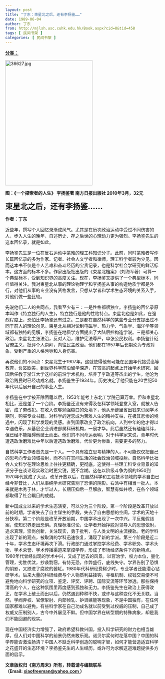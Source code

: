 ```yaml
---
layout: post
title: "丁东：束星北之后，还有李扬鉴……"
date: 1989-06-04
author: 丁东
from: http://mjlsh.usc.cuhk.edu.hk/Book.aspx?cid=8&tid=458
tags: [ 民间书架 ]
categories: [ 民间书架 ]
---
```


<div style="margin: 15px 10px 10px 0px;">
 <div>
  <span id="ctl00_ContentPlaceHolder1_chapter1_SubjectLabel" style="font-weight:bold;text-decoration:underline;">
   分类：
  </span>
 </div>
 <p>
  <img align="top" alt="36627.jpg" border="0" height="400" src="http://mjlsh.usc.cuhk.edu.hk/medias/contents/458/1006/36627.jpg" width="279"/>
 </p>
 <p>
  <strong>
   图：《一个探索者的人生》 李扬鉴著 南方日报出版社 2010年3月，32元
  </strong>
 </p>
 <p>
  <strong>
   <font size="5">
    束星北之后，还有李扬鉴……
   </font>
  </strong>
 </p>
 <p>
  <strong>
   作者：丁东
  </strong>
 </p>
 <p>
  近些年，撰写个人回忆录渐成风气。尤其是在历次政治运动中受过不同伤害的人，步入人生的晚年，自述历史、存之后世的心理动力更为强烈。李扬鉴先生的这本回忆录，就是如此。
 </p>
 <p>
  李扬鉴先生是一位在反右运动中蒙难的理工科知识分子。此前，同时蒙难者写作长篇回忆录的多为作家、记者、社会人文学者和律师，理工科学者较为少见。因而这本书不仅是个人苦难和奋斗经历的宝贵记录，也是科学社会学研究的鲜活标本。这方面的标本不多。作家出版社出版的《束星北档案》（刘海军著）可算一个典型标本，受到知识界的高度关注。现在，李扬鉴又提供了一个典型标本，同样值得关注。我对束星北从事的理论物理学和李扬鉴从事的构造地质学都是外行，对他们从事的专业没有资格发言，只想从学者和学术生态环境的关系入手，对他们做一些比较。
 </p>
 <p>
  先说他们二人的共同点，我看至少有三：一是性格都很独立。李扬鉴的回忆录原本叫作《特立独行的人生》，特立独行是他的性格特点。束星北也是如此，在强烈程度上，恐怕比李扬鉴还有过之。二是都在自然科学的某些专业分支提出过不同于前人的理论创见。束星北从相对论到电磁学、热力学、气象学、海洋学等领域都有独特的见解，李扬鉴在地质学方面提出了大陆层控构造学说。三是都关心政治。束星北主张法治，反对人治，维护宪法尊严，申张公民权利。李扬鉴针砭官僚主义，批评个人崇拜，向往民主政治。他们都在1957年后长期沦为专政对象，受到严重的人格污辱和人身伤害。
 </p>
 <p>
  再说他们的不同点：束星北生于1907年。这就使得他有可能在民国年代接受高等教育，负笈欧美，到世界科学前沿留学深造，在较高的起点上开始学术研究，回国后任教于浙江大学这样的前沿学术机构，培养了李政道等杰出的学生。他沦为政治贱民时已经功成名就。李扬鉴生于1934年。历史决定了他只能在20世纪50年代以后展开自己的事业人生。
 </p>
 <p>
  李扬鉴在中学被开除团籍以后，1953年能考上东北工学院己算万幸。但和束星北相比，还是差了一个台阶。李扬鉴还没有来得及在科学领域登堂入室，就被人告密，成了劳改犯。在收入仅够勉强糊口的处境下，他从牙缝里省出钱来订阅学术期刊，购买专业书籍。对科学的迷恋成为苦难人生的精神支柱，在极其悲惨的境遇中，闪现了科学发现的灵感。直到国家改变了政治航向，人到中年的他才得以幸遇伯乐，从基层企业调进部属科研机构，一展才华。此后虽然还有磕磕绊绊，但已经不能阻碍他破土而出。他们的不同命运表明，对于科学家来说，青年时代遭遇政治磨难比中年以后遭遇政治磨难，代价更为惨重，需要更多的努力。
 </p>
 <p>
  自然科学工作者首先是一个人。一个具有独立思考精神的人，不可能仅仅把自己的思考向专业领域投射，而不向在其间生活的社会政治领域投射。自然科学比社会人文科学在理论思维上往往更精确，更彻底。这使得一些理工科专业背景的知识分子在谈论现实政治时更尖锐，更不含糊。这在以阶级斗争为纲的1950到1970年代就成了大忌。改革开放以后，在自然科学和工程技术领域的学术自由已经今非昔比，人们从事纯学术研究告别了恐惧的阴影。右派中有相当一批人，本来就是木秀于林，才华过人，长期压抑后一旦解放，智慧有如井喷，在各个领域都取得了社会瞩目的成就。
 </p>
 <p>
  新中国成立以来的学术生态演变，可以分为三个阶段。第一个阶段是改革开放以前的时期，学者失去了自主谋生的手段，失去了自由思想的空间，学术的天地十分狭窄。第二个阶段是改革开放前期，中国学术出现了一次中兴。平反冤假错案，使知识界走出恐惧。真理标准讨论，让学者开始挣脱对领导人的思想依附，追求真理，崇尚创新，关注现实，勇于批判，与人类文明的主流接轨。老的学科出现了新的观点，被取消的学科迅速恢复，涌现了新的学派。第三个阶段是近二十年，学术生态环境再次下滑。行政部门通过掌控学术经费、学术职务、学术头衔、学术荣誉、学术传播渠道来掌控学界，形成了市场经济条件下的新特点。1980年代曾经出现的学术中兴，又成了远去的风景。以官治学，权力本位，量化管理，劣胜优汰，抄袭剽窃，有恃无恐，作弊盛行，底线失守。学界告别了恐惧的阴影，又跌进了腐败的酱缸。1980年代科研经费稀少时，专业学者还能潜心钻研学术。后来大量的科研经费与个人物质利益挂钩，寻租机制、权钱交易便不可避免地向科学研究的立项、鉴定、评奖、评聘、国际交流等环节渗透。那些保持清高的个人，在这种氛围里再度感到孤独和无力。李扬鉴先生在政治上获得改正，在学术上破土而出以后，仍然遇到种种不快，或许与这种变化不无关联。当然，学阀弄权、官僚掣肘、内部倾轧、妒贤嫉能等现象，不是中国独有，在任何国家都难以避免。有些科学家在自己功成名就以前受到过权威的压制，自己成了权威又压制别人，古今中外屡见不鲜。但中国学界在转型期的特殊病象，却是我们不能回避的现实。
 </p>
 <p>
  现在中国经济实力增强了，政府希望科教兴国，投入科学研究的财力也相当雄厚，但人们对中国科学的前景仍然未敢乐观。诺贝尔奖何时花落中国？中国的科学界能否激浊扬清？中国人不缺乏科学创造的聪明才智，如何才能营造适宜科学之花盛开的生态环境？李扬鉴先生的人生经历，或许可为求解这道难题提供多方面的启示。
 </p>
 <p>
 </p>
 <p>
  <strong>
   文章版权归《南方周末》所有，转载请与编辑联系
   <br/>
   （Email:
  </strong>
  <a href="mailto:xiaofreeman@yahoo.com">
   <strong>
    xiaofreeman@yahoo.com
   </strong>
  </a>
  <strong>
   ）
  </strong>
 </p>
</div>

